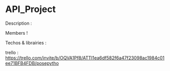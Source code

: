 # API_Project

Description :


Members !


Techos & librairies :



trello :
https://trello.com/invite/b/OQVA1Pf8/ATTI1ea6df582f6a47f23098ac1984c01ee71BFB4FDB/posepytho
